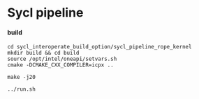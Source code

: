 # Sycl pipeline

#### build

    cd sycl_interoperate_build_option/sycl_pipeline_rope_kernel
    mkdir build && cd build
    source /opt/intel/oneapi/setvars.sh 
    cmake -DCMAKE_CXX_COMPILER=icpx ..

    make -j20 

    ../run.sh
